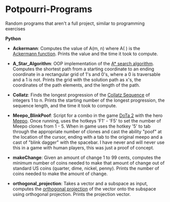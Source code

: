 # Potpourri-Programs
Random programs that aren't a full project, similar to programming exercises

**Python**
- **Ackermann**: Computes the value of A(m, n) where A( ) is the [Ackermann function](https://en.wikipedia.org/wiki/Ackermann_function). Prints the value and the time it took to compute.
             
- **A_Star_Algorithm**: OOP implementation of the [A* search algorithm](https://en.wikipedia.org/wiki/A*_search_algorithm). Computes the shortest path from a starting coordinate to an ending coordinate in a rectangular grid of 1's and 0's, where a 0 is traversable and a 1 is not. Prints the grid with the solution path as x's, the coordinates of the path elements, and the length of the path.

- **Collatz**: Finds the longest progression of the [Collatz Sequence](https://en.wikipedia.org/wiki/Collatz_conjecture) of integers 1 to n. Prints the starting number of the longest progression, the sequence length, and the time it took to compute.

- **Meepo_BlinkPoof**: Script for a combo in the game [DoTa 2](https://en.wikipedia.org/wiki/Dota_2) with the hero [Meepo](https://dota2.gamepedia.com/Meepo). Once running, uses the hotkeys 'F1' - 'F5' to set the number of Meepo clones from 1 - 5. When in game uses the hotkey '5' to tab through the appropriate number of clones and cast the ability "poof" at the location of the cursor, ending with a tab to the original meepo and a cast of "blink dagger" with the spacebar. I have never and will never use this in a game with human players, this was just a proof of concept.

- **makeChange**: Given an amount of change 1 to 99 cents, computes the minimum number of coins needed to make that amount of change out of standard US coins (quarter, dime, nickel, penny). Prints the number of coins needed to make the amount of change.

- **orthogonal_projection**: 
Takes a vector and a subspace as input, computes the [orthogonal projection](https://en.wikipedia.org/wiki/Projection_(linear_algebra)) of the vector onto the subspace using orthogonal projection. Prints the projection vector.
